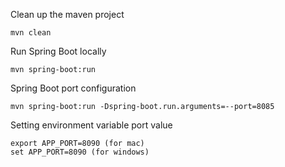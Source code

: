Clean up the maven project
```
mvn clean
```

Run Spring Boot locally
```
mvn spring-boot:run
```

Spring Boot port configuration 
```
mvn spring-boot:run -Dspring-boot.run.arguments=--port=8085
```

Setting environment variable port value
```
export APP_PORT=8090 (for mac)
set APP_PORT=8090 (for windows)
```